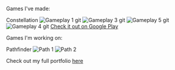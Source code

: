 Games I've made:

Constellation
![Gameplay 1 git](https://github.com/JasonLandis/JasonLandis/assets/100310833/2818d4bb-e058-498f-ba24-8fcf642b0449)
![Gameplay 3 git](https://github.com/JasonLandis/JasonLandis/assets/100310833/33499b13-0b1e-4dc2-af44-0b1036748428)
![Gameplay 5 git](https://github.com/JasonLandis/JasonLandis/assets/100310833/189ce49d-7f87-4fa5-8406-18405a87c1d8)
![Gameplay 4 git](https://github.com/JasonLandis/JasonLandis/assets/100310833/e6d0e580-7262-4ef3-9b81-c899a694370b)
[Check it out on Google Play](https://play.google.com/store/apps/details?id=com.JasonLandis.Constellation)

Games I'm working on:

Pathfinder
![Path 1](https://github.com/JasonLandis/JasonLandis/assets/100310833/96b20576-de50-43e0-b485-617c277c0b7f)
![Path 2](https://github.com/JasonLandis/JasonLandis/assets/100310833/2881113c-1de8-4d08-b649-a0d37b18a0e3)

Check out my full portfolio [here](https://jasonlandisgames.com)
